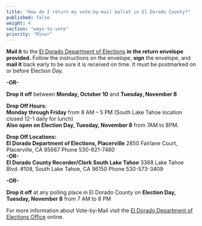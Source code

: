 ```yaml
---
title: "How do I return my vote-by-mail ballot in El Dorado County?"
published: false
weight: 4
section: "ways-to-vote"
priority: "Minor"
---
```


**Mail it** to the [El Dorado Department of Elections](#section-election-office-contact) **in the return envelope provided.** Follow the instructions on the envelope, **sign** the envelope, and **mail it** back early to be sure it is received on time. It must be postmarked on or before Election Day.  

 **-OR-**  

**Drop it off** between **Monday, October 10** and **Tuesday, November 8**  

**Drop Off Hours:**  
**Monday through Friday** from 8 AM – 5 PM (South Lake Tahoe location closed 12-1 daily for lunch)  
**Also open on Election Day, Tuesday, November 8** from 7AM to 8PM.  

**Drop Off Locations:**  
**El Dorado Department of Elections, Placerville** 2850 Fairlane Court, Placerville, CA 95667 Phone 530-621-7480  
 **-OR-**  
**El Dorado County Recorder/Clerk South Lake Tahoe** 3368 Lake Tahoe Blvd. #108, South Lake Tahoe, CA 96150 Phone 530-573-3409  

 **-OR-**  

**Drop it off** at any polling place in El Dorado County on **Election Day, Tuesday, November 8** from 7 AM to 8 PM  

For more information about Vote-by-Mail visit the [El Dorado Department of Elections Office](http://www.edcgov.us/Elections/Election_November_2016/2016_Presidential_General_Election_Homepage.aspx) online.  
